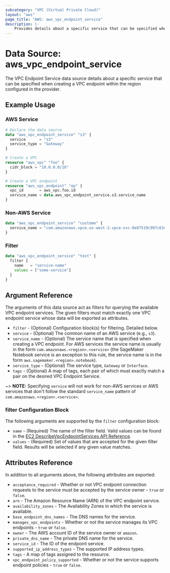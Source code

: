```yaml
---
subcategory: "VPC (Virtual Private Cloud)"
layout: "aws"
page_title: "AWS: aws_vpc_endpoint_service"
description: |-
    Provides details about a specific service that can be specified when creating a VPC endpoint.
---
```


# Data Source: aws_vpc_endpoint_service

The VPC Endpoint Service data source details about a specific service that
can be specified when creating a VPC endpoint within the region configured in the provider.

## Example Usage

### AWS Service

```terraform
# Declare the data source
data "aws_vpc_endpoint_service" "s3" {
  service      = "s3"
  service_type = "Gateway"
}

# Create a VPC
resource "aws_vpc" "foo" {
  cidr_block = "10.0.0.0/16"
}

# Create a VPC endpoint
resource "aws_vpc_endpoint" "ep" {
  vpc_id       = aws_vpc.foo.id
  service_name = data.aws_vpc_endpoint_service.s3.service_name
}
```

### Non-AWS Service

```terraform
data "aws_vpc_endpoint_service" "custome" {
  service_name = "com.amazonaws.vpce.us-west-2.vpce-svc-0e87519c997c63cd8"
}
```

### Filter

```terraform
data "aws_vpc_endpoint_service" "test" {
  filter {
    name   = "service-name"
    values = ["some-service"]
  }
}
```

## Argument Reference

The arguments of this data source act as filters for querying the available VPC endpoint services.
The given filters must match exactly one VPC endpoint service whose data will be exported as attributes.

* `filter` - (Optional) Configuration block(s) for filtering. Detailed below.
* `service` - (Optional) The common name of an AWS service (e.g., `s3`).
* `service_name` - (Optional) The service name that is specified when creating a VPC endpoint. For AWS services the service name is usually in the form `com.amazonaws.<region>.<service>` (the SageMaker Notebook service is an exception to this rule, the service name is in the form `aws.sagemaker.<region>.notebook`).
* `service_type` - (Optional) The service type, `Gateway` or `Interface`.
* `tags` - (Optional) A map of tags, each pair of which must exactly match a pair on the desired VPC Endpoint Service.

~> **NOTE:** Specifying `service` will not work for non-AWS services or AWS services that don't follow the standard `service_name` pattern of `com.amazonaws.<region>.<service>`.

### filter Configuration Block

The following arguments are supported by the `filter` configuration block:

* `name` - (Required) The name of the filter field. Valid values can be found in the [EC2 DescribeVpcEndpointServices API Reference](https://docs.aws.amazon.com/AWSEC2/latest/APIReference/API_DescribeVpcEndpointServices.html).
* `values` - (Required) Set of values that are accepted for the given filter field. Results will be selected if any given value matches.

## Attributes Reference

In addition to all arguments above, the following attributes are exported:

* `acceptance_required` - Whether or not VPC endpoint connection requests to the service must be accepted by the service owner - `true` or `false`.
* `arn` - The Amazon Resource Name (ARN) of the VPC endpoint service.
* `availability_zones` - The Availability Zones in which the service is available.
* `base_endpoint_dns_names` - The DNS names for the service.
* `manages_vpc_endpoints` - Whether or not the service manages its VPC endpoints - `true` or `false`.
* `owner` - The AWS account ID of the service owner or `amazon`.
* `private_dns_name` - The private DNS name for the service.
* `service_id` - The ID of the endpoint service.
* `supported_ip_address_types` - The supported IP address types.
* `tags` - A map of tags assigned to the resource.
* `vpc_endpoint_policy_supported` - Whether or not the service supports endpoint policies - `true` or `false`.
